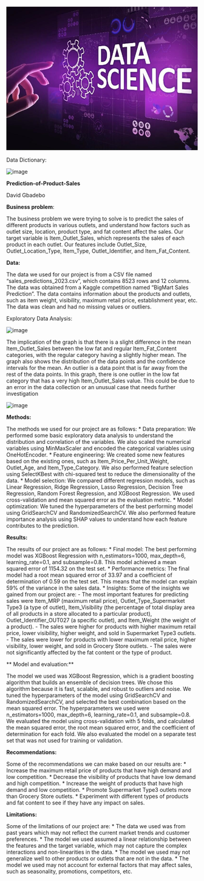 <p align = "center"> 
  <img src = "https://raw.githubusercontent.com/coding-dojo-data-science/CodingDojo_Images/main/data-science.jpg">
</p>

Data Dictionary:


![image](https://github.com/davegbade/Prediction-of-Product-Sales/assets/34641995/6a242b9f-f58e-4bb5-b36b-07ad70f9e4d4)



**Prediction-of-Product-Sales**

  David Gbadebo
  
**Business problem**:

The business problem we were trying to solve is to predict the sales of different products in various outlets, and understand how factors such as outlet size, location, product type, and fat content affect the sales. Our target variable is Item_Outlet_Sales, which represents the sales of each product in each outlet. Our features include Outlet_Size, Outlet_Location_Type, Item_Type, Outlet_Identifier, and Item_Fat_Content.

**Data:**

The data we used for our project is from a CSV file named “sales_predictions_2023.csv”, which contains 8523 rows and 12 columns. The data was obtained from a Kaggle competition named “BigMart Sales Prediction”. The data contains information about the products and outlets, such as item weight, visibility, maximum retail price, establishment year, etc. The data was clean and had no missing values or outliers.

Exploratory Data Analysis:

![image](https://github.com/davegbade/Prediction-of-Product-Sales/assets/34641995/e2854333-a081-405b-ab02-d146a150c060)

The implication of the graph is that there is a slight difference in the mean Item_Outlet_Sales between the low fat and regular Item_Fat_Content categories, with the regular category having a slightly higher mean. The graph also shows the distribution of the data points and the confidence intervals for the mean. An outlier is a data point that is far away from the rest of the data points. In this graph, there is one outlier in the low fat category that has a very high Item_Outlet_Sales value. This could be due to an error in the data collection or an unusual case that needs further investigation


![image](https://github.com/davegbade/Prediction-of-Product-Sales/assets/34641995/5f46717a-49b8-47db-8ab2-73e1d18c7679)




**Methods:**

The methods we used for our project are as follows: * Data preparation: We performed some basic exploratory data analysis to understand the distribution and correlation of the variables. We also scaled the numerical variables using MinMaxScaler and encoded the categorical variables using OneHotEncoder. * Feature engineering: We created some new features based on the existing ones, such as Item_Price_Per_Unit_Weight, Outlet_Age, and Item_Type_Category. We also performed feature selection using SelectKBest with chi-squared test to reduce the dimensionality of the data. * Model selection: We compared different regression models, such as Linear Regression, Ridge Regression, Lasso Regression, Decision Tree Regression, Random Forest Regression, and XGBoost Regression. We used cross-validation and mean squared error as the evaluation metric. * Model optimization: We tuned the hyperparameters of the best performing model using GridSearchCV and RandomizedSearchCV. We also performed feature importance analysis using SHAP values to understand how each feature contributes to the prediction.

**Results:**

The results of our project are as follows: * Final model: The best performing model was XGBoost Regression with n_estimators=1000, max_depth=6, learning_rate=0.1, and subsample=0.8. This model achieved a mean squared error of 1154.32 on the test set. * Performance metrics: The final model had a root mean squared error of 33.97 and a coefficient of determination of 0.59 on the test set. This means that the model can explain 59% of the variance in the sales data. * Insights: Some of the insights we gained from our project are: - The most important features for predicting sales were Item_MRP (maximum retail price), Outlet_Type_Supermarket Type3 (a type of outlet), Item_Visibility (the percentage of total display area of all products in a store allocated to a particular product), Outlet_Identifier_OUT027 (a specific outlet), and Item_Weight (the weight of a product). - The sales were higher for products with higher maximum retail price, lower visibility, higher weight, and sold in Supermarket Type3 outlets. - The sales were lower for products with lower maximum retail price, higher visibility, lower weight, and sold in Grocery Store outlets. - The sales were not significantly affected by the fat content or the type of product.
 
** Model and evaluation:**

The model we used was XGBoost Regression, which is a gradient boosting algorithm that builds an ensemble of decision trees. We chose this algorithm because it is fast, scalable, and robust to outliers and noise. We tuned the hyperparameters of the model using GridSearchCV and RandomizedSearchCV, and selected the best combination based on the mean squared error. The hyperparameters we used were n_estimators=1000, max_depth=6, learning_rate=0.1, and subsample=0.8. We evaluated the model using cross-validation with 5 folds, and calculated the mean squared error, the root mean squared error, and the coefficient of determination for each fold. We also evaluated the model on a separate test set that was not used for training or validation.

**Recommendations:**

Some of the recommendations we can make based on our results are: * Increase the maximum retail price of products that have high demand and low competition. * Decrease the visibility of products that have low demand and high competition. * Increase the weight of products that have high demand and low competition. * Promote Supermarket Type3 outlets more than Grocery Store outlets. * Experiment with different types of products and fat content to see if they have any impact on sales.

**Limitations:**


Some of the limitations of our project are: * The data we used was from past years which may not reflect the current market trends and customer preferences. * The model we used assumed a linear relationship between the features and the target variable, which may not capture the complex interactions and non-linearities in the data. * The model we used may not generalize well to other products or outlets that are not in the data. * The model we used may not account for external factors that may affect sales, such as seasonality, promotions, competitors, etc.

